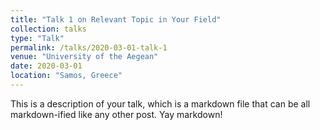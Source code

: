 ```yaml
---
title: "Talk 1 on Relevant Topic in Your Field"
collection: talks
type: "Talk"
permalink: /talks/2020-03-01-talk-1
venue: "University of the Aegean"
date: 2020-03-01
location: "Samos, Greece"
---
```


This is a description of your talk, which is a markdown file that can be all markdown-ified like any other post. Yay markdown!
